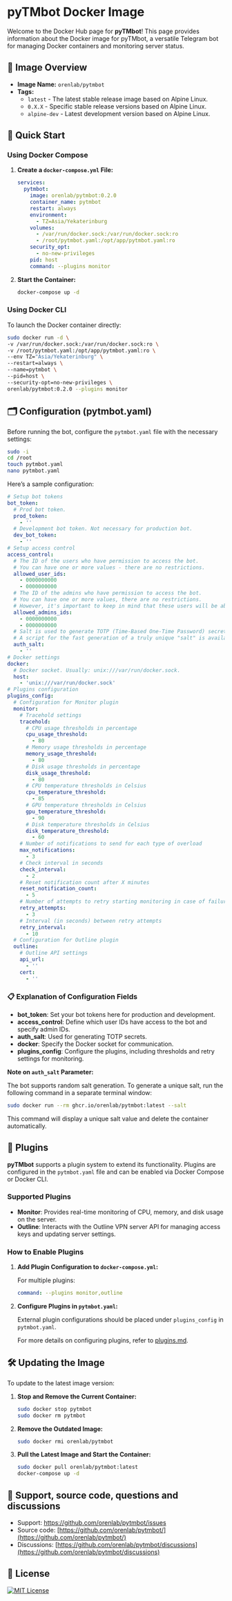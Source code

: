 # pyTMbot Docker Image

Welcome to the Docker Hub page for **pyTMbot**! This page provides information about the Docker image for pyTMbot, a
versatile Telegram bot for managing Docker containers and monitoring server status.

## 🐋 Image Overview

- **Image Name:** `orenlab/pytmbot`
- **Tags:**
    - `latest` - The latest stable release image based on Alpine Linux.
    - `0.X.X` - Specific stable release versions based on Alpine Linux.
    - `alpine-dev` - Latest development version based on Alpine Linux.

## 🚀 Quick Start

### Using Docker Compose

1. **Create a `docker-compose.yml` File:**

   ```yaml
   services:
     pytmbot:
       image: orenlab/pytmbot:0.2.0
       container_name: pytmbot
       restart: always
       environment:
         - TZ=Asia/Yekaterinburg
       volumes:
         - /var/run/docker.sock:/var/run/docker.sock:ro
         - /root/pytmbot.yaml:/opt/app/pytmbot.yaml:ro
       security_opt:
         - no-new-privileges
       pid: host
       command: --plugins monitor
   ```

2. **Start the Container:**

   ```bash
   docker-compose up -d
   ```

### Using Docker CLI

To launch the Docker container directly:

```bash
sudo docker run -d \
-v /var/run/docker.sock:/var/run/docker.sock:ro \
-v /root/pytmbot.yaml:/opt/app/pytmbot.yaml:ro \
--env TZ="Asia/Yekaterinburg" \
--restart=always \
--name=pytmbot \
--pid=host \
--security-opt=no-new-privileges \
orenlab/pytmbot:0.2.0 --plugins monitor
```

## 🗂️ Configuration (pytmbot.yaml)

Before running the bot, configure the `pytmbot.yaml` file with the necessary settings:

```bash
sudo -i
cd /root
touch pytmbot.yaml
nano pytmbot.yaml
```

Here’s a sample configuration:

```yaml
# Setup bot tokens
bot_token:
  # Prod bot token.
  prod_token:
    - ''
  # Development bot token. Not necessary for production bot.
  dev_bot_token:
    - ''
# Setup access control
access_control:
  # The ID of the users who have permission to access the bot.
  # You can have one or more values - there are no restrictions.
  allowed_user_ids:
    - 0000000000
    - 0000000000
  # The ID of the admins who have permission to access the bot.
  # You can have one or more values, there are no restrictions.
  # However, it's important to keep in mind that these users will be able to manage Docker images and containers.
  allowed_admins_ids:
    - 0000000000
    - 0000000000
  # Salt is used to generate TOTP (Time-Based One-Time Password) secrets and to verify the TOTP code.
  # A script for the fast generation of a truly unique "salt" is available in the bot's repository.
  auth_salt:
    - ''
# Docker settings
docker:
  # Docker socket. Usually: unix:///var/run/docker.sock.
  host:
    - 'unix:///var/run/docker.sock'
# Plugins configuration
plugins_config:
  # Configuration for Monitor plugin
  monitor:
    # Tracehold settings
    tracehold:
      # CPU usage thresholds in percentage
      cpu_usage_threshold:
        - 80
      # Memory usage thresholds in percentage
      memory_usage_threshold:
        - 80
      # Disk usage thresholds in percentage
      disk_usage_threshold:
        - 80
      # CPU temperature thresholds in Celsius
      cpu_temperature_threshold:
        - 85
      # GPU temperature thresholds in Celsius
      gpu_temperature_threshold:
        - 90
      # Disk temperature thresholds in Celsius
      disk_temperature_threshold:
        - 60
    # Number of notifications to send for each type of overload
    max_notifications:
      - 3
    # Check interval in seconds
    check_interval:
      - 2
    # Reset notification count after X minutes
    reset_notification_count:
      - 5
    # Number of attempts to retry starting monitoring in case of failure
    retry_attempts:
      - 3
    # Interval (in seconds) between retry attempts
    retry_interval:
      - 10
  # Configuration for Outline plugin
  outline:
    # Outline API settings
    api_url:
      - ''
    cert:
      - ''
```

### 📋 Explanation of Configuration Fields

- **bot_token**: Set your bot tokens here for production and development.
- **access_control**: Define which user IDs have access to the bot and specify admin IDs.
- **auth_salt**: Used for generating TOTP secrets.
- **docker**: Specify the Docker socket for communication.
- **plugins_config**: Configure the plugins, including thresholds and retry settings for monitoring.

**Note on `auth_salt` Parameter:**

  The bot supports random salt generation. To generate a unique salt, run the following command in a separate terminal
  window:

   ```bash
   sudo docker run --rm ghcr.io/orenlab/pytmbot:latest --salt
   ```

  This command will display a unique salt value and delete the container automatically.

## 🔌 Plugins

**pyTMbot** supports a plugin system to extend its functionality. Plugins are configured in the `pytmbot.yaml` file and
can be enabled via Docker Compose or Docker CLI.

### Supported Plugins

- **Monitor**: Provides real-time monitoring of CPU, memory, and disk usage on the server.
- **Outline**: Interacts with the Outline VPN server API for managing access keys and updating server settings.

### How to Enable Plugins

1. **Add Plugin Configuration to `docker-compose.yml`:**

   For multiple plugins:

   ```yaml
   command: --plugins monitor,outline
   ```

2. **Configure Plugins in `pytmbot.yaml`:**

   External plugin configurations should be placed under `plugins_config` in `pytmbot.yaml`.

   For more details on configuring plugins, refer
   to [plugins.md](https://github.com/orenlab/pytmbot/blob/master/docs/plugins.md).

## 🛠️ Updating the Image

To update to the latest image version:

1. **Stop and Remove the Current Container:**

   ```bash
   sudo docker stop pytmbot
   sudo docker rm pytmbot
   ```

2. **Remove the Outdated Image:**

   ```bash
   sudo docker rmi orenlab/pytmbot
   ```

3. **Pull the Latest Image and Start the Container:**

   ```bash
   sudo docker pull orenlab/pytmbot:latest
   docker-compose up -d
   ```

## 👾 Support, source code, questions and discussions

- Support: https://github.com/orenlab/pytmbot/issues
- Source code: [https://github.com/orenlab/pytmbot/](https://github.com/orenlab/pytmbot/)
- Discussions: [https://github.com/orenlab/pytmbot/discussions](https://github.com/orenlab/pytmbot/discussions)

## 📜 License

[![MIT License](https://img.shields.io/badge/License-MIT-green.svg)](https://choosealicense.com/licenses/mit/)